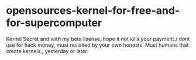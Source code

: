 # opensources-kernel-for-free-and-for-supercomputer
Kernel Secret and with my beta lisense, hope it not kills your payment./ dont use for hack money, must revisited by your own honests.
Must humans that create kernels., yesterday or later.
